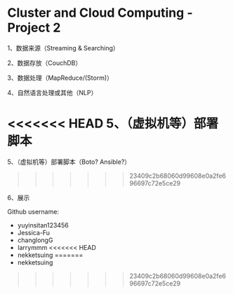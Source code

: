 # Cluster and Cloud Computing - Project 2

1、数据来源（Streaming & Searching）

2、数据存放（CouchDB）

3、数据处理（MapReduce/(Storm)）

4、自然语言处理或其他（NLP）
 
<<<<<<< HEAD
5、（虚拟机等）部署脚本
=======
5、（虚拟机等）部署脚本（Boto? Ansible?）
>>>>>>> 23409c2b68060d99608e0a2fe696697c72e5ce29

6、展示

Github username:
* yuyinsitan123456
* Jessica-Fu
* changlongG
* larrymmm
<<<<<<< HEAD
* nekketsuing
=======
* nekketsuing
>>>>>>> 23409c2b68060d99608e0a2fe696697c72e5ce29
